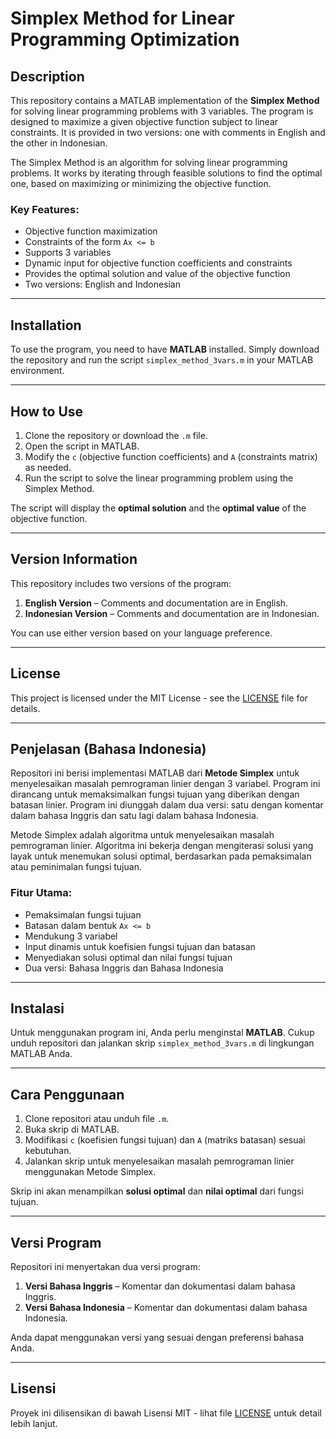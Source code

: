 # Simplex Method for Linear Programming Optimization

## Description

This repository contains a MATLAB implementation of the **Simplex Method** for solving linear programming problems with 3 variables. The program is designed to maximize a given objective function subject to linear constraints. It is provided in two versions: one with comments in English and the other in Indonesian.

The Simplex Method is an algorithm for solving linear programming problems. It works by iterating through feasible solutions to find the optimal one, based on maximizing or minimizing the objective function.

### Key Features:
- Objective function maximization
- Constraints of the form `Ax <= b`
- Supports 3 variables
- Dynamic input for objective function coefficients and constraints
- Provides the optimal solution and value of the objective function
- Two versions: English and Indonesian

---

## Installation

To use the program, you need to have **MATLAB** installed. Simply download the repository and run the script `simplex_method_3vars.m` in your MATLAB environment.

---

## How to Use

1. Clone the repository or download the `.m` file.
2. Open the script in MATLAB.
3. Modify the `c` (objective function coefficients) and `A` (constraints matrix) as needed.
4. Run the script to solve the linear programming problem using the Simplex Method.

The script will display the **optimal solution** and the **optimal value** of the objective function.

---

## Version Information

This repository includes two versions of the program:
1. **English Version** – Comments and documentation are in English.
2. **Indonesian Version** – Comments and documentation are in Indonesian.

You can use either version based on your language preference.

---

## License

This project is licensed under the MIT License - see the [LICENSE](LICENSE) file for details.

---

## Penjelasan (Bahasa Indonesia)

Repositori ini berisi implementasi MATLAB dari **Metode Simplex** untuk menyelesaikan masalah pemrograman linier dengan 3 variabel. Program ini dirancang untuk memaksimalkan fungsi tujuan yang diberikan dengan batasan linier. Program ini diunggah dalam dua versi: satu dengan komentar dalam bahasa Inggris dan satu lagi dalam bahasa Indonesia.

Metode Simplex adalah algoritma untuk menyelesaikan masalah pemrograman linier. Algoritma ini bekerja dengan mengiterasi solusi yang layak untuk menemukan solusi optimal, berdasarkan pada pemaksimalan atau peminimalan fungsi tujuan.

### Fitur Utama:
- Pemaksimalan fungsi tujuan
- Batasan dalam bentuk `Ax <= b`
- Mendukung 3 variabel
- Input dinamis untuk koefisien fungsi tujuan dan batasan
- Menyediakan solusi optimal dan nilai fungsi tujuan
- Dua versi: Bahasa Inggris dan Bahasa Indonesia

---

## Instalasi

Untuk menggunakan program ini, Anda perlu menginstal **MATLAB**. Cukup unduh repositori dan jalankan skrip `simplex_method_3vars.m` di lingkungan MATLAB Anda.

---

## Cara Penggunaan

1. Clone repositori atau unduh file `.m`.
2. Buka skrip di MATLAB.
3. Modifikasi `c` (koefisien fungsi tujuan) dan `A` (matriks batasan) sesuai kebutuhan.
4. Jalankan skrip untuk menyelesaikan masalah pemrograman linier menggunakan Metode Simplex.

Skrip ini akan menampilkan **solusi optimal** dan **nilai optimal** dari fungsi tujuan.

---

## Versi Program

Repositori ini menyertakan dua versi program:
1. **Versi Bahasa Inggris** – Komentar dan dokumentasi dalam bahasa Inggris.
2. **Versi Bahasa Indonesia** – Komentar dan dokumentasi dalam bahasa Indonesia.

Anda dapat menggunakan versi yang sesuai dengan preferensi bahasa Anda.

---

## Lisensi

Proyek ini dilisensikan di bawah Lisensi MIT - lihat file [LICENSE](LICENSE) untuk detail lebih lanjut.
